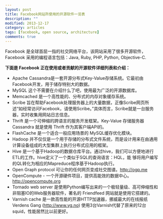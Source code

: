```yaml
---
layout: post
title: Facebook网站所使用的开源软件一览表
description: ""
modified: 2013-12-17
category: articles
tags: [facebook, open source, architecture]
comments: true
---
```


Facebook 是全球首屈一指的社交网络平台，该网站采用了很多开源软件，Facebook 采用的编程语言包括：Java, Ruby, PHP, Python, Objective-C.

**下面是 Facebook 正在使用或者贡献的开源软件详细列表和介绍：**

* Apache Cassandra是一套开源分布式Key-Value存储系统。它最初由Facebook开发，用于储存特别大的数据。
* MySQL 这个不需要在介绍什么了吧，使用最为广泛的开源数据库。
* Memcached 是一个高性能的、分布式的内存对象缓存系统。
* Scribe 旨在帮助Facebook处理服务器上的大量数据，正像Scribe网页所述“如经常访问Facebook，请使用Scribe。”具体而言，Scribe就是一台服务器，实时收集用网站日志信息。
* Thrift 是一个可伸缩的跨语言的服务开发框架。Key-Value 存储服务器 Cassandra 就是使用 Thrift 作为其客户端API的。
* FlashCache 是一个适合一般应用场景的 MySQL缓存优化模块。
* Hadoop 并不仅仅是一个用于存储的分布式文件系统，而是设计用来在由通用计算设备组成的大型集群上执行分布式应用的框架。
* Hive 是一个基于Hadoop的数据仓库平台。通过hive，我们可以方便地进行ETL的工作。hive定义了一个类似于SQL的查询语言：HQL，能 够将用户编写的QL转化为相应的Mapreduce程序基于Hadoop执行。
* Open Graph protocol 可让你的任何网页变成社交图谱。http://ogp.me
* OpenCompute - 一个开源硬件项目，提供高能效的数据中心。http://opencompute.org
* Tornado web server 是使用Python编写出来的一个极轻量级、高可伸缩性和非阻塞IO的Web服务器软件，著名的 Friendfeed 网站就是使用它搭建的。
* Varnish cache 是一款高性能的开源HTTP加速器，挪威最大的在线报纸 Verdens Gang (http://www.vg.no) 使用3台Varnish代替了原来的12台squid，性能居然比以前更好。